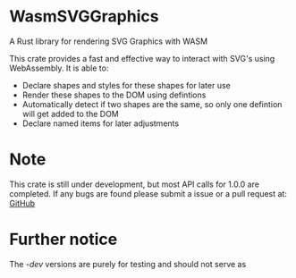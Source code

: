 # WasmSVGGraphics
A Rust library for rendering SVG Graphics with WASM

This crate provides a fast and effective way to interact with SVG's using WebAssembly.
It is able to:
* Declare shapes and styles for these shapes for later use
* Render these shapes to the DOM using defintions
* Automatically detect if two shapes are the same, so only one defintion will get added to the DOM
* Declare named items for later adjustments

# Note
This crate is still under development, but most API calls for 1.0.0 are completed.
If any bugs are found please submit a issue or a pull request at:
[GitHub](https://github.com/coastalwhite/WasmSVGGraphics)

# Further notice
The *-dev* versions are purely for testing and should not serve as